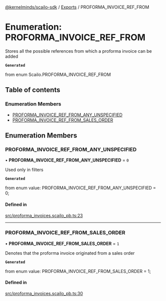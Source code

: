 [@kernelminds/scailo-sdk](../README.md) / [Exports](../modules.md) / PROFORMA\_INVOICE\_REF\_FROM

# Enumeration: PROFORMA\_INVOICE\_REF\_FROM

Stores all the possible references from which a proforma invoice can be added

**`Generated`**

from enum Scailo.PROFORMA_INVOICE_REF_FROM

## Table of contents

### Enumeration Members

- [PROFORMA\_INVOICE\_REF\_FROM\_ANY\_UNSPECIFIED](PROFORMA_INVOICE_REF_FROM.md#proforma_invoice_ref_from_any_unspecified)
- [PROFORMA\_INVOICE\_REF\_FROM\_SALES\_ORDER](PROFORMA_INVOICE_REF_FROM.md#proforma_invoice_ref_from_sales_order)

## Enumeration Members

### PROFORMA\_INVOICE\_REF\_FROM\_ANY\_UNSPECIFIED

• **PROFORMA\_INVOICE\_REF\_FROM\_ANY\_UNSPECIFIED** = ``0``

Used only in filters

**`Generated`**

from enum value: PROFORMA_INVOICE_REF_FROM_ANY_UNSPECIFIED = 0;

#### Defined in

[src/proforma_invoices.scailo_pb.ts:23](https://github.com/scailo/ts-sdk/blob/c10a36b57201dfa5903d4b53efa1e62aa6208936/src/proforma_invoices.scailo_pb.ts#L23)

___

### PROFORMA\_INVOICE\_REF\_FROM\_SALES\_ORDER

• **PROFORMA\_INVOICE\_REF\_FROM\_SALES\_ORDER** = ``1``

Denotes that the proforma invoice originated from a sales order

**`Generated`**

from enum value: PROFORMA_INVOICE_REF_FROM_SALES_ORDER = 1;

#### Defined in

[src/proforma_invoices.scailo_pb.ts:30](https://github.com/scailo/ts-sdk/blob/c10a36b57201dfa5903d4b53efa1e62aa6208936/src/proforma_invoices.scailo_pb.ts#L30)
